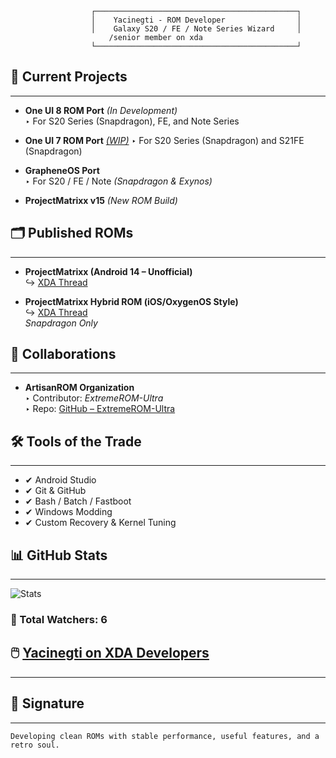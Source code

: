                       ┌─────────────────────────────────────────────┐                                     
                      │    Yacinegti - ROM Developer                │                                  
                      │    Galaxy S20 / FE / Note Series Wizard     │                                                    
                          /senior member on xda 
                      └─────────────────────────────────────────────┘                        


## 📂 Current Projects
---
- **One UI 8 ROM Port** *(In Development)*  
  ‣ For S20 Series (Snapdragon), FE, and Note Series

- **One UI 7 ROM Port** *[(WIP)](https://github.com/Yacinegti-DZ/ExtremeROM-Kebab)*
  ‣ For S20 Series (Snapdragon) and S21FE (Snapdragon)

- **GrapheneOS Port**  
  ‣ For S20 / FE / Note *(Snapdragon & Exynos)*

- **ProjectMatrixx v15** *(New ROM Build)*


## 🗂️ Published ROMs
---
- **ProjectMatrixx (Android 14 – Unofficial)**  
  ↪ [XDA Thread](https://xdaforums.com/t/4722929/page-7#post-90060763)

- **ProjectMatrixx Hybrid ROM (iOS/OxygenOS Style)**  
  ↪ [XDA Thread](https://xdaforums.com/t/4722706/)  
  *Snapdragon Only*


## 🧠 Collaborations
---
- **ArtisanROM Organization**  
  ‣ Contributor: *ExtremeROM-Ultra*  
  ‣ Repo: [GitHub – ExtremeROM-Ultra](https://github.com/ArtisanROM/ExtremeROM-UltraLegacy)


## 🛠️ Tools of the Trade
---
- ✔ Android Studio  
- ✔ Git & GitHub  
- ✔ Bash / Batch / Fastboot  
- ✔ Windows Modding  
- ✔ Custom Recovery & Kernel Tuning


## 📊 GitHub Stats
---
![Stats](https://github-readme-stats.vercel.app/api?username=Yacinegti-DZ&show_icons=true&theme=gruvbox)

### 👀 Total Watchers: 6

## 🖱️ [Yacinegti on XDA Developers](https://xdaforums.com/m/yacinegti.12913557)

---

## 🧬 Signature
---
`Developing clean ROMs with stable performance, useful features, and a retro soul.`
